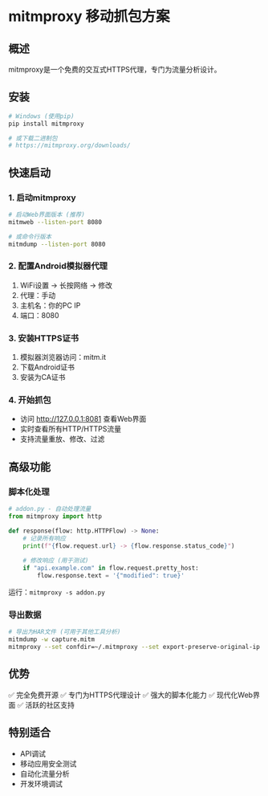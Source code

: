 # mitmproxy 移动抓包方案

## 概述
mitmproxy是一个免费的交互式HTTPS代理，专门为流量分析设计。

## 安装
```bash
# Windows (使用pip)
pip install mitmproxy

# 或下载二进制包
# https://mitmproxy.org/downloads/
```

## 快速启动

### 1. 启动mitmproxy
```bash
# 启动Web界面版本 (推荐)
mitmweb --listen-port 8080

# 或命令行版本
mitmdump --listen-port 8080
```

### 2. 配置Android模拟器代理
1. WiFi设置 → 长按网络 → 修改
2. 代理：手动
3. 主机名：你的PC IP
4. 端口：8080

### 3. 安装HTTPS证书
1. 模拟器浏览器访问：mitm.it
2. 下载Android证书
3. 安装为CA证书

### 4. 开始抓包
- 访问 http://127.0.0.1:8081 查看Web界面
- 实时查看所有HTTP/HTTPS流量
- 支持流量重放、修改、过滤

## 高级功能

### 脚本化处理
```python
# addon.py - 自动处理流量
from mitmproxy import http

def response(flow: http.HTTPFlow) -> None:
    # 记录所有响应
    print(f"{flow.request.url} -> {flow.response.status_code}")
    
    # 修改响应 (用于测试)
    if "api.example.com" in flow.request.pretty_host:
        flow.response.text = '{"modified": true}'
```

运行：`mitmproxy -s addon.py`

### 导出数据
```bash
# 导出为HAR文件 (可用于其他工具分析)
mitmdump -w capture.mitm
mitmproxy --set confdir=~/.mitmproxy --set export-preserve-original-ip --export-har-format
```

## 优势
✅ 完全免费开源
✅ 专门为HTTPS代理设计
✅ 强大的脚本化能力
✅ 现代化Web界面
✅ 活跃的社区支持

## 特别适合
- API调试
- 移动应用安全测试
- 自动化流量分析
- 开发环境调试
